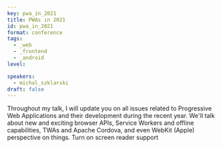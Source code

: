 ```yaml
---
key: pwa_in_2021
title: PWAs in 2021
id: pwa_in_2021
format: conference
tags:
  - _web
  - _frontend
  - _android
level: 

speakers:
  - michal_szklarski
draft: false
---
```


Throughout my talk, I will update you on all issues related to Progressive Web Applications and their development during the recent year. We'll talk about new and exciting browser APIs, Service Workers and offline capabilities, TWAs and Apache Cordova, and even WebKit (Apple) perspective on things.
Turn on screen reader support
